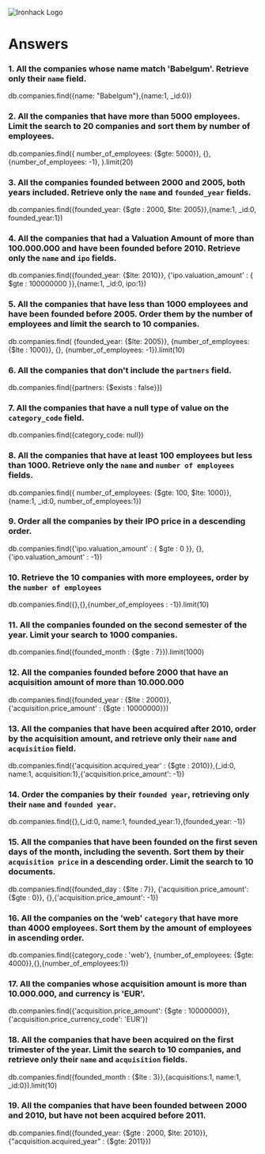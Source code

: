 ![Ironhack Logo](https://i.imgur.com/1QgrNNw.png)

# Answers

### 1. All the companies whose name match 'Babelgum'. Retrieve only their `name` field.

db.companies.find({name: "Babelgum"},{name:1, _id:0})

### 2. All the companies that have more than 5000 employees. Limit the search to 20 companies and sort them by **number of employees**.

db.companies.find({ number_of_employees: {$gte: 5000}}, {}, {number_of_employees: -1}, ).limit(20)

### 3. All the companies founded between 2000 and 2005, both years included. Retrieve only the `name` and `founded_year` fields.

db.companies.find({founded_year: {$gte : 2000, $lte: 2005}},{name:1, _id:0, founded_year:1})

### 4. All the companies that had a Valuation Amount of more than 100.000.000 and have been founded before 2010. Retrieve only the `name` and `ipo` fields.

db.companies.find({founded_year: {$lte: 2010}}, {'ipo.valuation_amount' : { $gte : 100000000 }},{name:1, _id:0, ipo:1})

### 5. All the companies that have less than 1000 employees and have been founded before 2005. Order them by the number of employees and limit the search to 10 companies.

db.companies.find( {founded_year: {$lte: 2005}}, {number_of_employees: {$lte : 1000}}, {}, {number_of_employees: -1}).limit(10)

### 6. All the companies that don't include the `partners` field.

db.companies.find({partners: {$exists : false}})

### 7. All the companies that have a null type of value on the `category_code` field.

db.companies.find({category_code: null})

### 8. All the companies that have at least 100 employees but less than 1000. Retrieve only the `name` and `number of employees` fields.

db.companies.find({ number_of_employees: {$gte: 100, $lte: 1000}}, {name:1, _id:0, number_of_employees:1})

### 9. Order all the companies by their IPO price in a descending order.

db.companies.find({'ipo.valuation_amount' : { $gte : 0 }}, {}, {'ipo.valuation_amount' : -1})

### 10. Retrieve the 10 companies with more employees, order by the `number of employees`

db.companies.find({},{},{number_of_employees : -1}).limit(10)

### 11. All the companies founded on the second semester of the year. Limit your search to 1000 companies.

db.companies.find({founded_month : {$gte : 7}}).limit(1000)

### 12. All the companies founded before 2000 that have an acquisition amount of more than 10.000.000

db.companies.find({founded_year : {$lte : 2000}},{'acquisition.price_amount' : {$gte : 10000000}})

### 13. All the companies that have been acquired after 2010, order by the acquisition amount, and retrieve only their `name` and `acquisition` field.

db.companies.find({'acquisition.acquired_year' : {$gte : 2010}},{_id:0, name:1, acquisition:1},{'acquisition.price_amount': -1})

### 14. Order the companies by their `founded year`, retrieving only their `name` and `founded year`.

db.companies.find({},{_id:0, name:1, founded_year:1},{founded_year: -1})

### 15. All the companies that have been founded on the first seven days of the month, including the seventh. Sort them by their `acquisition price` in a descending order. Limit the search to 10 documents.

db.companies.find({founded_day : {$lte : 7}}, {'acquisition.price_amount': {$gte : 0}}, {},{'acquisition.price_amount': -1})

### 16. All the companies on the 'web' `category` that have more than 4000 employees. Sort them by the amount of employees in ascending order.

db.companies.find({category_code : 'web'}, {number_of_employees: {$gte: 4000}},{},{number_of_employees:1})

### 17. All the companies whose acquisition amount is more than 10.000.000, and currency is 'EUR'.

db.companies.find({'acquisition.price_amount': {$gte : 10000000}},{'acquisition.price_currency_code': 'EUR'})

### 18. All the companies that have been acquired on the first trimester of the year. Limit the search to 10 companies, and retrieve only their `name` and `acquisition` fields.

db.companies.find({founded_month : {$lte : 3}},{acquisitions:1, name:1, _id:0}).limit(10)

### 19. All the companies that have been founded between 2000 and 2010, but have not been acquired before 2011.

db.companies.find({founded_year: {$gte : 2000, $lte: 2010}}, {"acquisition.acquired_year" : {$gte: 2011}})
